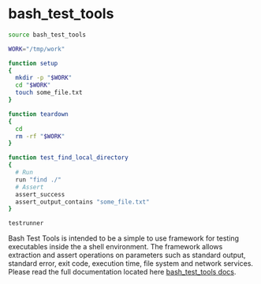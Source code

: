 # bash_test_tools

```bash
source bash_test_tools

WORK="/tmp/work"

function setup
{
  mkdir -p "$WORK"
  cd "$WORK"
  touch some_file.txt
}

function teardown
{
  cd
  rm -rf "$WORK"
}

function test_find_local_directory
{
  # Run
  run "find ./"
  # Assert
  assert_success
  assert_output_contains "some_file.txt"
}

testrunner
```
Bash Test Tools is intended to be a simple to use framework for testing executables inside the
a shell environment. The framework allows extraction and assert operations on parameters 
such as standard output, standard error, exit code, execution time, file system and network services.
Please read the full documentation located here [bash_test_tools docs](https://thorsteinssonh.github.com/bash_test_tools).

